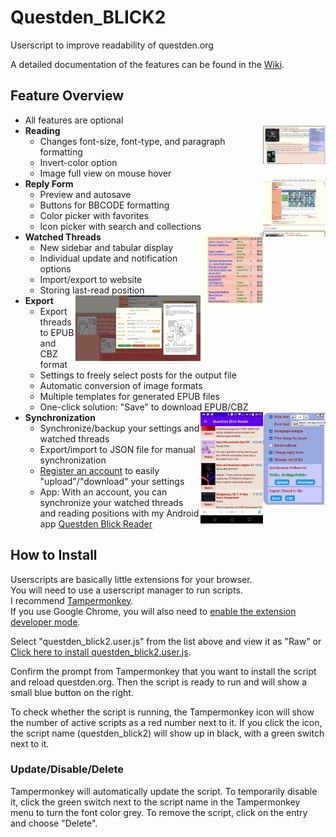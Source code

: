 # Questden_BLICK2
Userscript to improve readability of questden.org

A detailed documentation of the features can be found in the [Wiki](https://github.com/Dediggefedde/questden_BLICK/wiki).

## Feature Overview
* All features are optional
* **Reading** <img align="right" width="100" src="/Screenshots/01_readability.jpg" />
  * Changes font-size, font-type, and paragraph formatting
  * Invert-color option
  * Image full view on mouse hover
* **Reply Form** <img align="right" width="100" src="/Screenshots/02_replyform.jpg" />
  * Preview and autosave
  * Buttons for BBCODE formatting
  * Color picker with favorites
  * Icon picker with search and collections
* **Watched Threads** <img align="right" width="100" src="/Screenshots/03_watchedThreads.jpg" />
  * New sidebar and tabular display
  * Individual update and notification options
  * Import/export to website
  * Storing last-read position
* **Export** <img align="right" width="200" src="/Screenshots/04_exportEpub.jpg" />
  * Export threads to EPUB and CBZ format
  * Settings to freely select posts for the output file
  * Automatic conversion of image formats
  * Multiple templates for generated EPUB files
  * One-click solution: "Save" to download EPUB/CBZ
* **Synchronization** <img align="right" width="100" src="/Screenshots/05_syncSite.jpg" /><img align="right" width="100" src="/Screenshots/06_app.jpg" />
  * Synchronize/backup your settings and watched threads
  * Export/import to JSON file for manual synchronization
  * [Register an account](https://phi.pf-control.de/tgchan/reg.php) to easily "upload"/"download" your settings
  * App: With an account, you can synchronize your watched threads and reading positions with my Android app [Questden Blick Reader](https://github.com/Dediggefedde/Questden_Blick_Reader)

## How to Install
Userscripts are basically little extensions for your browser.\
You will need to use a userscript manager to run scripts.\
I recommend [Tampermonkey](https://www.tampermonkey.net/).\
If you use Google Chrome, you will also need to [enable the extension developer mode](https://www.tampermonkey.net/faq.php?locale=en#Q209).

Select "questden_blick2.user.js" from the list above and view it as "Raw" or
[Click here to install questden_blick2.user.js](https://github.com/Dediggefedde/questden_BLICK/raw/refs/heads/main/questden_blick2.user.js).

Confirm the prompt from Tampermonkey that you want to install the script and reload questden.org. Then the script is ready to run and will show a small blue button on the right.

To check whether the script is running, the Tampermonkey icon will show the number of active scripts as a red number next to it. If you click the icon, the script name (questden_blick2) will show up in black, with a green switch next to it.

### Update/Disable/Delete
Tampermonkey will automatically update the script. To temporarily disable it, click the green switch next to the script name in the Tampermonkey menu to turn the font color grey. To remove the script, click on the entry and choose "Delete".

